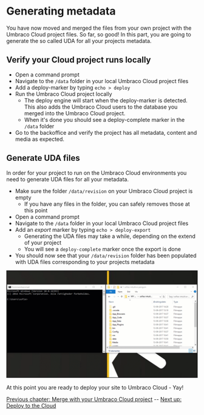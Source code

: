 # Generating metadata

You have now moved and merged the files from your own project with the Umbraco Cloud project files. So far, so good! In this part, you are going to generate the so called UDA for all your projects metadata.

## Verify your Cloud project runs locally
* Open a command prompt
* Navigate to the `/data` folder in your local Umbraco Cloud project files
* Add a deploy-marker by typing `echo > deploy`
* Run the Umbraco Cloud project locally
    * The deploy engine will start when the deploy-marker is detected. This also adds the Umbraco Cloud users to the database you merged into the Umbraco Cloud project.
    * When it's done you should see a deploy-complete marker in the `/data` folder
* Go to the backoffice and verify the project has all metadata, content and media as expected.

## Generate UDA files
In order for your project to run on the Umbraco Cloud environments you need to generate UDA files for all your metadata.

* Make sure the folder `/data/revision` on your Umbraco Cloud project is empty
    * If you have any files in the folder, you can safely removes those at this point
* Open a command prompt
* Navigate to the `/data` folder in your local Umbraco Cloud project files
* Add an *export* marker by typing `echo > deploy-export`
    * Generating the UDA files may take a while, depending on the extend of your project
    * You will see a `deploy-complete` marker once the export is done
* You should now see that your `/data/revision` folder has been populated with UDA files corresponding to your projects metadata

![Run echo > deploy-export](images/deploy-export.gif)

At this point you are ready to deploy your site to Umbraco Cloud - Yay!

[Previous chapter: Merge with your Umbraco Cloud project](part-2.md) -- [Next up: Deploy to the Cloud](part-4.md)
